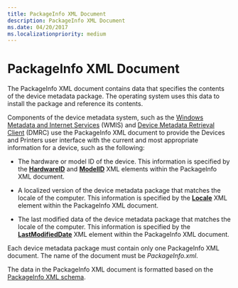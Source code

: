 ```yaml
---
title: PackageInfo XML Document
description: PackageInfo XML Document
ms.date: 04/20/2017
ms.localizationpriority: medium
---
```


# PackageInfo XML Document


The PackageInfo XML document contains data that specifies the contents of the device metadata package. The operating system uses this data to install the package and reference its contents.

Components of the device metadata system, such as the [Windows Metadata and Internet Services](windows-metadata-and-internet-services.md) (WMIS) and [Device Metadata Retrieval Client](device-metadata-retrieval-client.md) (DMRC) use the PackageInfo XML document to provide the Devices and Printers user interface with the current and most appropriate information for a device, such as the following:

-   The hardware or model ID of the device. This information is specified by the [**HardwareID**](/previous-versions/windows/hardware/metadata/ff546114(v=vs.85)) and [**ModelID**](/previous-versions/windows/hardware/metadata/ff549295(v=vs.85)) XML elements within the PackageInfo XML document.

-   A localized version of the device metadata package that matches the locale of the computer. This information is specified by the [**Locale**](/previous-versions/windows/hardware/metadata/ff548647(v=vs.85)) XML element within the PackageInfo XML document.

-   The last modified data of the device metadata package that matches the locale of the computer. This information is specified by the [**LastModifiedDate**](/previous-versions/windows/hardware/metadata/ff548624(v=vs.85)) XML element within the PackageInfo XML document.

Each device metadata package must contain only one PackageInfo XML document. The name of the document must be *PackageInfo.xml*.

The data in the PackageInfo XML document is formatted based on the [PackageInfo XML schema](/previous-versions/windows/hardware/metadata/ff549614(v=vs.85)).

 

